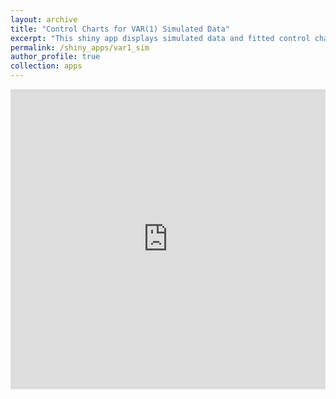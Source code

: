 ```yaml
---
layout: archive
title: "Control Charts for VAR(1) Simulated Data"
excerpt: "This shiny app displays simulated data and fitted control charts for VAR(1) data."
permalink: /shiny_apps/var1_sim
author_profile: true
collection: apps
---
```


<embed src="https://taylor-grimm.shinyapps.io/var_shiny/" style="width:100%; height: 50vw;">
